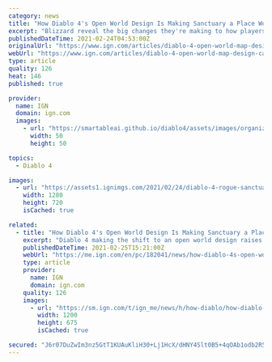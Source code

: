 ```yaml
---
category: news
title: "How Diablo 4's Open World Design Is Making Sanctuary a Place Worth Saving"
excerpt: "Blizzard reveal the big changes they're making to how players will explore the world of Sanctuary in Diablo 4."
publishedDateTime: 2021-02-24T04:53:00Z
originalUrl: "https://www.ign.com/articles/diablo-4-open-world-map-design-camps-activities-locations"
webUrl: "https://www.ign.com/articles/diablo-4-open-world-map-design-camps-activities-locations"
type: article
quality: 126
heat: 146
published: true

provider:
  name: IGN
  domain: ign.com
  images:
    - url: "https://smartableai.github.io/diablo4/assets/images/organizations/ign.com-50x50.jpg"
      width: 50
      height: 50

topics:
  - Diablo 4

images:
  - url: "https://assets1.ignimgs.com/2021/02/24/diablo-4-rogue-sanctuary-1614170708300.jpg?width=1280"
    width: 1280
    height: 720
    isCached: true

related:
  - title: "How Diablo 4's Open World Design Is Making Sanctuary a Place Worth Saving"
    excerpt: "Diablo 4 making the shift to an open world design raises several questions. After all, an open world is not just a type of map; on one end of the spectrum it’s a level design philosophy, and on the ..."
    publishedDateTime: 2021-02-25T15:21:00Z
    webUrl: "https://me.ign.com/en/pc/182041/news/how-diablo-4s-open-world-design-is-making-sanctuary-a-place-worth-saving"
    type: article
    provider:
      name: IGN
      domain: ign.com
    quality: 126
    images:
      - url: "https://sm.ign.com/t/ign_me/news/h/how-diablo/how-diablo-4s-open-world-design-is-making-sanctuary-a-place_ktjf.1200.jpg"
        width: 1200
        height: 675
        isCached: true

secured: "J6r07DuZwIm3nz5GtT1KUAuKliH30+Lj1HcX/dHNY4Slt0B5+4qOAb1odb2R5QkIvI/5jmiHByG/J9mc33XnJ1t2dtkfPsdqB6ENVt5Uuet//TxNaB+AMqGg+Bn0O3cW4qDFrakdThyuDEhxs1pt1FOUFsA48KHdV4DoYChBE9XtJZx9Sa7xk6DXrf4BMwFtBomgnfUEB9+WXM25/Gsw1AiWv/he6zYiHGxD9gt6zOYGJbj1mzH9Yuki7MKooSg+b8kkuyVHoS4LZqrNqjX5Xe0pSa7qh/eooZTgg/r83NLcpYyqbQxu/qL5nIkQ/l2KdWE6eh8pzEkl9q/LG3IZi7ubJ94Yn/+HslIMhV5Rvz8=;LVmAHZdIZqMZpsYKZso2Tw=="
---
```


